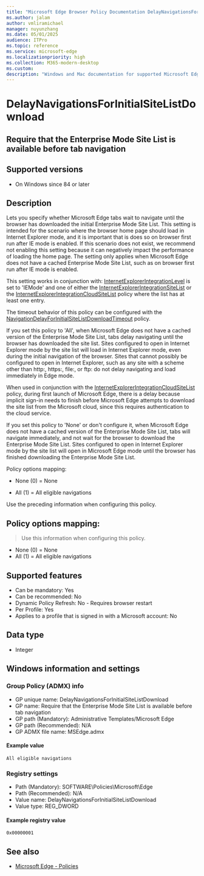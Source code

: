```yaml
---
title: "Microsoft Edge Browser Policy Documentation DelayNavigationsForInitialSiteListDownload"
ms.author: jalam
author: vmliramichael
manager: nuyunzhang
ms.date: 05/01/2025
audience: ITPro
ms.topic: reference
ms.service: microsoft-edge
ms.localizationpriority: high
ms.collection: M365-modern-desktop
ms.custom:
description: "Windows and Mac documentation for supported Microsoft Edge Browser policy: Require that the Enterprise Mode Site List is available before tab navigation"
---
```


<!--THIS FILE IS AUTOMATICALLY GENERATED. MANUAL CHANGES WILL BE OVERWRITTEN.-->
<!--Please contact the Microsoft Edge Manageability team with any questions.-->

# DelayNavigationsForInitialSiteListDownload

## Require that the Enterprise Mode Site List is available before tab navigation


## Supported versions

- On Windows since 84 or later

## Description

Lets you specify whether Microsoft Edge tabs wait to navigate until the browser has downloaded the initial Enterprise Mode Site List. This setting is intended for the scenario where the browser home page should load in Internet Explorer mode, and it is important that is does so on browser first run after IE mode is enabled. If this scenario does not exist, we recommend not enabling this setting because it can negatively impact the performance of loading the home page. The setting only applies when Microsoft Edge does not have a cached Enterprise Mode Site List, such as on browser first run after IE mode is enabled.

This setting works in conjunction with:
[InternetExplorerIntegrationLevel](InternetExplorerIntegrationLevel.md) is set to 'IEMode'
and one of either the
[InternetExplorerIntegrationSiteList](InternetExplorerIntegrationSiteList.md) or the [InternetExplorerIntegrationCloudSiteList](InternetExplorerIntegrationCloudSiteList.md) policy where the list has at least one entry.

The timeout behavior of this policy can be configured with the [NavigationDelayForInitialSiteListDownloadTimeout](NavigationDelayForInitialSiteListDownloadTimeout.md) policy.

If you set this policy to 'All', when Microsoft Edge does not have a cached version of the Enterprise Mode Site List, tabs delay navigating until the browser has downloaded the site list. Sites configured to open in Internet Explorer mode by the site list will load in Internet Explorer mode, even during the initial navigation of the browser. Sites that cannot possibly be configured to open in Internet Explorer, such as any site with a scheme other than http:, https:, file:, or ftp: do not delay navigating and load immediately in Edge mode.

When used in conjunction with the [InternetExplorerIntegrationCloudSiteList](InternetExplorerIntegrationCloudSiteList.md) policy, during first launch of Microsoft Edge, there is a delay because implicit sign-in needs to finish before Microsoft Edge attempts to download the site list from the Microsoft cloud, since this requires authentication to the cloud service.

If you set this policy to 'None' or don't configure it, when Microsoft Edge does not have a cached version of the Enterprise Mode Site List, tabs will navigate immediately, and not wait for the browser to download the Enterprise Mode Site List. Sites configured to open in Internet Explorer mode by the site list will open in Microsoft Edge mode until the browser has finished downloading the Enterprise Mode Site List.

Policy options mapping:

* None (0) = None

* All (1) = All eligible navigations

Use the preceding information when configuring this policy.

## Policy options mapping:
> Use this information when configuring this policy.

- None (0) = None
- All (1) = All eligible navigations

## Supported features

- Can be mandatory: Yes
- Can be recommended: No
- Dynamic Policy Refresh: No - Requires browser restart
- Per Profile: Yes
- Applies to a profile that is signed in with a Microsoft account: No

## Data type

- Integer

## Windows information and settings

### Group Policy (ADMX) info

- GP unique name: DelayNavigationsForInitialSiteListDownload
- GP name: Require that the Enterprise Mode Site List is available before tab navigation
- GP path (Mandatory): Administrative Templates/Microsoft Edge
- GP path (Recommended): N/A
- GP ADMX file name: MSEdge.admx

#### Example value

```
All eligible navigations
```

### Registry settings

- Path (Mandatory): SOFTWARE\Policies\Microsoft\Edge
- Path (Recommended): N/A
- Value name: DelayNavigationsForInitialSiteListDownload
- Value type: REG_DWORD

#### Example registry value

```
0x00000001
```


## See also
- [Microsoft Edge - Policies](../microsoft-edge-policies.md)
